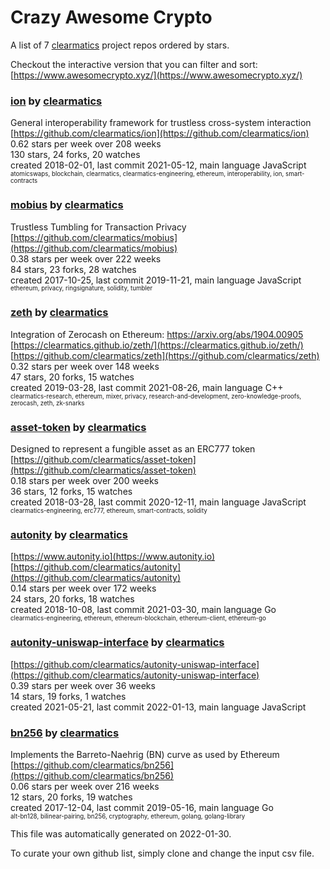 # Crazy Awesome Crypto
A list of 7 [clearmatics](https://github.com/clearmatics) project repos ordered by stars.  

Checkout the interactive version that you can filter and sort: 
[https://www.awesomecrypto.xyz/](https://www.awesomecrypto.xyz/)  


### [ion](https://github.com/clearmatics/ion) by [clearmatics](https://github.com/clearmatics)  
General interoperability framework for trustless cross-system interaction  
[https://github.com/clearmatics/ion](https://github.com/clearmatics/ion)  
0.62 stars per week over 208 weeks  
130 stars, 24 forks, 20 watches  
created 2018-02-01, last commit 2021-05-12, main language JavaScript  
<sub><sup>atomicswaps, blockchain, clearmatics, clearmatics-engineering, ethereum, interoperability, ion, smart-contracts</sup></sub>


### [mobius](https://github.com/clearmatics/mobius) by [clearmatics](https://github.com/clearmatics)  
Trustless Tumbling for Transaction Privacy  
[https://github.com/clearmatics/mobius](https://github.com/clearmatics/mobius)  
0.38 stars per week over 222 weeks  
84 stars, 23 forks, 28 watches  
created 2017-10-25, last commit 2019-11-21, main language JavaScript  
<sub><sup>ethereum, privacy, ringsignature, solidity, tumbler</sup></sub>


### [zeth](https://github.com/clearmatics/zeth) by [clearmatics](https://github.com/clearmatics)  
Integration of Zerocash on Ethereum: https://arxiv.org/abs/1904.00905  
[https://clearmatics.github.io/zeth/](https://clearmatics.github.io/zeth/)  
[https://github.com/clearmatics/zeth](https://github.com/clearmatics/zeth)  
0.32 stars per week over 148 weeks  
47 stars, 20 forks, 15 watches  
created 2019-03-28, last commit 2021-08-26, main language C++  
<sub><sup>clearmatics-research, ethereum, mixer, privacy, research-and-development, zero-knowledge-proofs, zerocash, zeth, zk-snarks</sup></sub>


### [asset-token](https://github.com/clearmatics/asset-token) by [clearmatics](https://github.com/clearmatics)  
Designed to represent a fungible asset as an ERC777 token  
[https://github.com/clearmatics/asset-token](https://github.com/clearmatics/asset-token)  
0.18 stars per week over 200 weeks  
36 stars, 12 forks, 15 watches  
created 2018-03-28, last commit 2020-12-11, main language JavaScript  
<sub><sup>clearmatics-engineering, erc777, ethereum, smart-contracts, solidity</sup></sub>


### [autonity](https://github.com/clearmatics/autonity) by [clearmatics](https://github.com/clearmatics)  
  
[https://www.autonity.io](https://www.autonity.io)  
[https://github.com/clearmatics/autonity](https://github.com/clearmatics/autonity)  
0.14 stars per week over 172 weeks  
24 stars, 20 forks, 18 watches  
created 2018-10-08, last commit 2021-03-30, main language Go  
<sub><sup>clearmatics-engineering, ethereum, ethereum-blockchain, ethereum-client, ethereum-go</sup></sub>


### [autonity-uniswap-interface](https://github.com/clearmatics/autonity-uniswap-interface) by [clearmatics](https://github.com/clearmatics)  
  
[https://github.com/clearmatics/autonity-uniswap-interface](https://github.com/clearmatics/autonity-uniswap-interface)  
0.39 stars per week over 36 weeks  
14 stars, 19 forks, 1 watches  
created 2021-05-21, last commit 2022-01-13, main language JavaScript  


### [bn256](https://github.com/clearmatics/bn256) by [clearmatics](https://github.com/clearmatics)  
Implements the Barreto-Naehrig (BN) curve as used by Ethereum  
[https://github.com/clearmatics/bn256](https://github.com/clearmatics/bn256)  
0.06 stars per week over 216 weeks  
12 stars, 20 forks, 19 watches  
created 2017-12-04, last commit 2019-05-16, main language Go  
<sub><sup>alt-bn128, bilinear-pairing, bn256, cryptography, ethereum, golang, golang-library</sup></sub>


This file was automatically generated on 2022-01-30.  

To curate your own github list, simply clone and change the input csv file.  